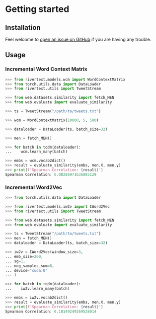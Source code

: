 # Getting started

## Installation

Feel welcome to [open an issue on GitHub](https://github.com/dccuchile/rivertext/issues/new) if you are having any trouble.

## Usage

### Incremental Word Context Matrix

```python
>>> from rivertext.models.wcm import WordContextMatrix
>>> from torch.utils.data import DataLoader
>>> from rivertext.utils import TweetStream

>>> from web.datasets.similarity import fetch_MEN
>>> from web.evaluate import evaluate_similarity

>>> ts = TweetStream("/path/to/tweets.txt")

>>> wcm = WordContextMatrix(10000, 5, 500)

>>> dataloader = DataLoader(ts, batch_size=32)

>>> men = fetch_MEN()

>>> for batch in tqdm(dataloader):
...    wcm.learn_many(batch)

>>> embs = wcm.vocab2dict()
>>> result = evaluate_similarity(embs, men.X, men.y) 
>>> print(f'Spearman Correlation: {result}')
Spearman Correlation: 0.08286971636085129
```

### Incremental Word2Vec
```python
>>> from torch.utils.data import DataLoader

>>> from rivertext.models.iw2v import IWord2Vec
>>> from rivertext.utils import TweetStream

>>> from web.datasets.similarity import fetch_MEN
>>> from web.evaluate import evaluate_similarity

>>> ts = TweetStream("/path/to/tweets.txt")
>>> men = fetch_MEN()
>>> dataloader = DataLoader(ts, batch_size=32)

>>> iw2v = IWord2Vec(window_size=3,
... emb_size=200,
... sg=1,
... neg_samples_sum=8,
... device="cuda:0"
... )

>>> for batch in tqdm(dataloader):
...    iw2v.learn_many(batch)

>>> embs = iw2v.vocab2dict()
>>> result = evaluate_similarity(embs, men.X, men.y) 
>>> print(f'Spearman Correlation: {result}')
Spearman Correlation: 0.18149249269528014
```
